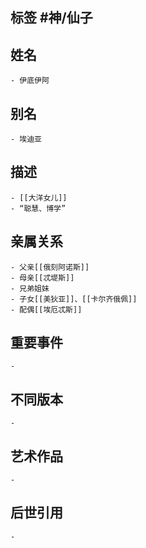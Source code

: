 ## 标签  #神/仙子
## 姓名
	- 伊底伊阿
## 别名
	- 埃迪亚
## 描述
	- [[大洋女儿]]
	- “聪慧、博学”
## 亲属关系
	- 父亲[[俄刻阿诺斯]]
	- 母亲[[忒堤斯]]
	- 兄弟姐妹
	- 子女[[美狄亚]]、[[卡尔齐俄佩]]
	- 配偶[[埃厄忒斯]]
## 重要事件
	-
## 不同版本
	-
## 艺术作品
	-
## 后世引用
	-
